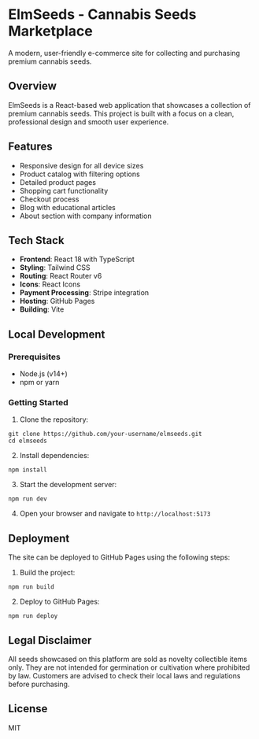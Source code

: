 # ElmSeeds - Cannabis Seeds Marketplace

A modern, user-friendly e-commerce site for collecting and purchasing premium cannabis seeds.

## Overview

ElmSeeds is a React-based web application that showcases a collection of premium cannabis seeds. This project is built with a focus on a clean, professional design and smooth user experience.

## Features

- Responsive design for all device sizes
- Product catalog with filtering options
- Detailed product pages
- Shopping cart functionality
- Checkout process
- Blog with educational articles
- About section with company information

## Tech Stack

- **Frontend**: React 18 with TypeScript
- **Styling**: Tailwind CSS
- **Routing**: React Router v6
- **Icons**: React Icons
- **Payment Processing**: Stripe integration
- **Hosting**: GitHub Pages
- **Building**: Vite

## Local Development

### Prerequisites

- Node.js (v14+)
- npm or yarn

### Getting Started

1. Clone the repository:
```
git clone https://github.com/your-username/elmseeds.git
cd elmseeds
```

2. Install dependencies:
```
npm install
```

3. Start the development server:
```
npm run dev
```

4. Open your browser and navigate to `http://localhost:5173`

## Deployment

The site can be deployed to GitHub Pages using the following steps:

1. Build the project:
```
npm run build
```

2. Deploy to GitHub Pages:
```
npm run deploy
```

## Legal Disclaimer

All seeds showcased on this platform are sold as novelty collectible items only. They are not intended for germination or cultivation where prohibited by law. Customers are advised to check their local laws and regulations before purchasing.

## License

MIT
